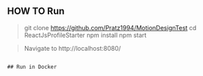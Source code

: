 

## HOW TO Run

> git clone https://github.com/Pratz1994/MotionDesignTest
> cd ReactJsProfileStarter
> npm install
> npm start

> Navigate to http://localhost:8080/

```

## Run in Docker

```

```

